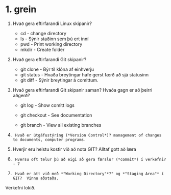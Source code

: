 # 1. grein

1. Hvað gera eftirfarandi Linux skipanir?
	* cd - change directory
	* ls -  Sýnir staðinn sem þú ert inní
	* pwd - Print working directory
	* mkdir - Create folder

2. Hvað gera eftirfarandi Git skipanir?
	* git clone - Býr til klóna af einhverju
	* git status - Hvaða breytingar hafe gerst færð að sjá statusinn
	* git diff - Sýnir breytingar á comittum.

3. Hvað gera eftirfarandi Git skipanir saman? Hvaða gagn er að þeirri aðgerð?

    * git log - Show comitt logs

    * git checkout - See documentation

    * git branch - View all existing branches

4.      Hvað er útgáfustýring (*Version Control*)? management of changes to documents, computer programs.

5.  Hverjir eru helstu kostir við að nota GIT? Alltaf gott að læra

6.      Hversu oft telur þú að eigi að gera færslur (*commit*) í verkefni? - 7

7.      Hvað er átt við með *"Working Directory"*?" og *"Staging Area"* í GIT?  Vinnu aðstaða.   

Verkefni lokið.

​

​